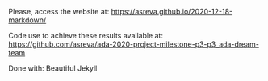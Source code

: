Please, access the website at: https://asreva.github.io/2020-12-18-markdown/

Code use to achieve these results available at: https://github.com/asreva/ada-2020-project-milestone-p3-p3_ada-dream-team

Done with: Beautiful Jekyll
